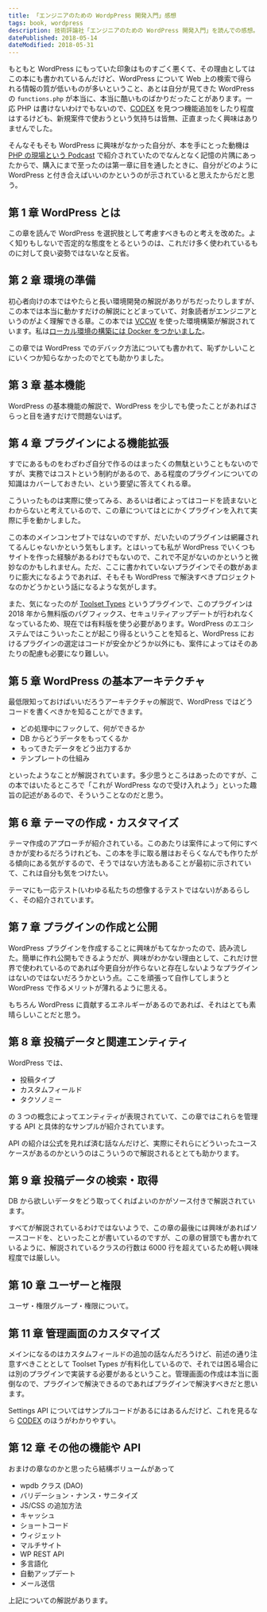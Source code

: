 ```yaml
---
title: 「エンジニアのための WordpPress 開発入門」感想
tags: book, wordpress
description: 技術評論社「エンジニアのための WordPress 開発入門」を読んでの感想。
datePublished: 2018-05-14
dateModified: 2018-05-31
---
```


もともと WordPress にもっていた印象はものすごく悪くて、その理由としてはこの本にも書かれているんだけど、WordPress について Web 上の検索で得られる情報の質が低いものが多いということ、あとは自分が見てきた WordPress の `functions.php` が本当に、本当に酷いものばかりだったことがあります。一応 PHP は書けないわけでもないので、[CODEX](https://codex.wordpress.org/) を見つつ機能追加をしたり程度はするけども、新規案件で使おうという気持ちは皆無、正直まったく興味はありませんでした。

そんなそもそも WordPress に興味がなかった自分が、本を手にとった動機は [PHP の現場という Podcast](https://php-genba.shin1x1.com/) で紹介されていたのでなんとなく記憶の片隅にあったからで、購入にまで至ったのは第一章に目を通したときに、自分がどのように WordPress と付き合えばいいのかというのが示されていると思えたからだと思う。

## 第 1 章 WordPress とは

この章を読んで WordPress を選択肢として考慮すべきものと考えを改めた。よく知りもしないで否定的な態度をとるというのは、これだけ多く使われているものに対して良い姿勢ではないなと反省。

## 第 2 章 環境の準備

初心者向けの本ではやたらと長い環境開発の解説がありがちだったりしますが、この本では本当に動かすだけの解説にとどまっていて、対象読者がエンジニアというのがよく理解できる章。この本では [VCCW](http://vccw.cc/) を使った環境構築が解説されています。私は[ローカル環境の構築には Docker をつかいました](/blog/wordpress-docker/)。

この章では WordPress でのデバック方法についても書かれて、恥ずかしいことにいくつか知らなかったのでとても助かりました。

## 第 3 章 基本機能

WordPress の基本機能の解説で、WordPress を少しでも使ったことがあればさらっと目を通すだけで問題ないはず。

## 第 4 章 プラグインによる機能拡張

すでにあるものをわざわざ自分で作るのはまったくの無駄ということもないのですが、実務ではコストという制約があるので、ある程度のプラグインについての知識はカバーしておきたい、という要望に答えてくれる章。

こういったものは実際に使ってみる、あるいは者によってはコードを読まないとわからないと考えているので、この章についてはとにかくプラグインを入れて実際に手を動かしました。

この本のメインコンセプトではないのですが、だいたいのプラグインは網羅されてるんじゃないかという気もします。とはいっても私が WordPress でいくつもサイトを作った経験があるわけでもないので、これで不足がないのかというと微妙なのかもしれません。ただ、ここに書かれていないプラグインでその数があまりに膨大になるようであれば、そもそも WordPress で解決すべきプロジェクトなのかどうかという話になるような気がします。

また、気になったのが [Toolset Types](https://wordpress.org/plugins/types/) というプラグインで、このプラグインは 2018 年から無料版のバグフィックス、セキュリティアップデートが行われなくなっているため、現在では有料版を使う必要があります。WordPress のエコシステムではこういったことが起こり得るということを知ると、WordPress におけるプラグインの選定はコードが安全かどうか以外にも、案件によってはそのあたりの配慮も必要になり難しい。

## 第 5 章 WordPress の基本アーキテクチャ

最低限知っておけばいいだろうアーキテクチャの解説で、WordPress ではどうコードを書くべきかを知ることができます。

* どの処理中にフックして、何ができるか
* DB からどうデータをもってくるか
* もってきたデータをどう出力するか
* テンプレートの仕組み

といったようなことが解説されています。多少思うところはあったのですが、この本ではいたるところで「これが WordPress なので受け入れよう」といった趣旨の記述があるので、そういうことなのだと思う。

## 第 6 章 テーマの作成・カスタマイズ

テーマ作成のアプローチが紹介されている。このあたりは案件によって何にすべきかが変わるだろうけれども、この本を手に取る層はおそらくなんでも作りたがる傾向にある気がするので、そうではない方法もあることが最初に示されていて、これは自分も気をつけたい。

テーマにも一応テスト(いわゆる私たちの想像するテストではない)があるらしく、その紹介されています。

## 第 7 章 プラグインの作成と公開

WordPress プラグインを作成することに興味がもてなかったので、読み流した。簡単に作れ公開もできるようだが、興味がわかない理由として、これだけ世界で使われているのであれば今更自分が作らないと存在しないようなプラグインはないのではないだろうかという点。ここを頑張って自作してしまうと WordPress で作るメリットが薄れるように思える。

もちろん WordPress に貢献するエネルギーがあるのであれば、それはとても素晴らしいことだと思う。

## 第 8 章 投稿データと関連エンティティ

WordPress では、

* 投稿タイプ
* カスタムフィールド
* タクソノミー

の 3 つの概念によってエンティティが表現されていて、この章ではこれらを管理する API と具体的なサンプルが紹介されています。

API の紹介は公式を見れば済む話なんだけど、実際にそれらにどういったユースケースがあるのかというのはこういうので解説されるととても助かります。

## 第 9 章 投稿データの検索・取得

DB から欲しいデータをどう取ってくればよいのかがソース付きで解説されています。

すべてが解説されているわけではないようで、この章の最後には興味があればソースコードを、といったことが書いているのですが、この章の冒頭でも書かれているように、解説されているクラスの行数は 6000 行を超えているため軽い興味程度では厳しい。

## 第 10 章 ユーザーと権限

ユーザ・権限グループ・権限について。

## 第 11 章 管理画面のカスタマイズ

メインになるのはカスタムフィールドの追加の話なんだろうけど、前述の通り注意すべきこととして Toolset Types が有料化しているので、それでは困る場合には別のプラグインで実装する必要があるということ。管理画面の作成は本当に面倒なので、プラグインで解決できるのであればプラグインで解決すべきだと思います。

Settings API についてはサンプルコードがあるにはあるんだけど、これを見るなら [CODEX](https://codex.wordpress.org/Settings_API) のほうがわかりやすい。

## 第 12 章 その他の機能や API

おまけの章なのかと思ったら結構ボリュームがあって

* wpdb クラス (DAO)
* バリデーション・ナンス・サニタイズ
* JS/CSS の追加方法
* キャッシュ
* ショートコード
* ウィジェット
* マルチサイト
* WP REST API
* 多言語化
* 自動アップデート
* メール送信

上記についての解説があります。
